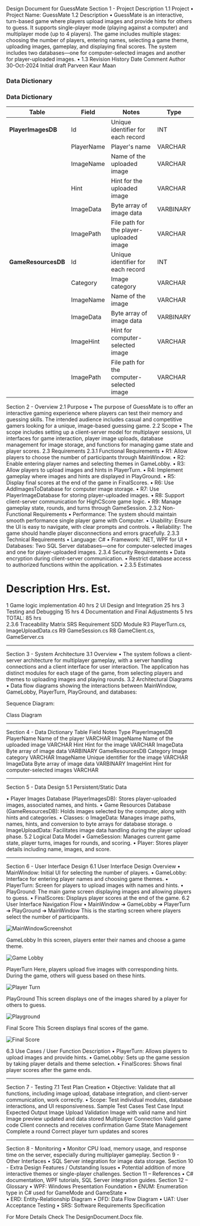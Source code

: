 Design Document for GuessMate
Section 1 - Project Description
1.1 Project
•	Project Name: GuessMate
1.2 Description
•	GuessMate is an interactive, turn-based game where players upload images and provide hints for others to guess. It supports single-player mode (playing against a computer) and multiplayer mode (up to 4 players). The game includes multiple stages: choosing the number of players, entering names, selecting a game theme, uploading images, gameplay, and displaying final scores. The system includes two databases—one for computer-selected images and another for player-uploaded images.
•	1.3 Revision History
Date	Comment	Author
30-Oct-2024	Initial draft	Parveen Kaur Maan

### **Data Dictionary**

### **Data Dictionary**

| **Table**           | **Field**      | **Notes**                             | **Type**     |
|---------------------|----------------|---------------------------------------|--------------|
| **PlayerImagesDB**  | Id             | Unique identifier for each record     | INT          |
|                     | PlayerName     | Player's name                         | VARCHAR      |
|                     | ImageName      | Name of the uploaded image            | VARCHAR      |
|                     | Hint           | Hint for the uploaded image           | VARCHAR      |
|                     | ImageData      | Byte array of image data              | VARBINARY    |
|                     | ImagePath      | File path for the player-uploaded image | VARCHAR      |
| **GameResourcesDB** | Id             | Unique identifier for each record     | INT          |
|                     | Category       | Image category                        | VARCHAR      |
|                     | ImageName      | Name of the image                     | VARCHAR      |
|                     | ImageData      | Byte array of image data              | VARBINARY    |
|                     | ImageHint      | Hint for computer-selected image      | VARCHAR      |
|                     | ImagePath      | File path for the computer-selected image | VARCHAR      |


Section 2 - Overview
2.1 Purpose
•	The purpose of GuessMate is to offer an interactive gaming experience where players can test their memory and guessing skills. The intended audience includes casual and competitive gamers looking for a unique, image-based guessing game.
2.2 Scope
•	The scope includes setting up a client-server model for multiplayer sessions, UI interfaces for game interaction, player image uploads, database management for image storage, and functions for managing game state and player scores.
2.3 Requirements
2.3.1 Functional Requirements
•	R1: Allow players to choose the number of participants through MainWindow.
•	R2: Enable entering player names and selecting themes in GameLobby.
•	R3: Allow players to upload images and hints in PlayerTurn.
•	R4: Implement gameplay where images and hints are displayed in PlayGround.
•	R5: Display final scores at the end of the game in FinalScores.
•	R6: Use AddImagesToDatabase for computer image storage.
•	R7: Use PlayerImageDatabase for storing player-uploaded images.
•	R8: Support client-server communication for HighCScore game logic.
•	R9: Manage gameplay state, rounds, and turns through GameSession.
2.3.2 Non-Functional Requirements
•	Performance: The system should maintain smooth performance single player game with Computer.
•	Usability: Ensure the UI is easy to navigate, with clear prompts and controls.
•	Reliability: The game should handle player disconnections and errors gracefully.
2.3.3 Technical Requirements
•	Language: C#
•	Framework: .NET, WPF for UI
•	Databases: Two SQL Server databases—one for computer-selected images and one for player-uploaded images.
2.3.4 Security Requirements
•	Data encryption during client-server communication.
•	Restrict database access to authorized functions within the application.
•	2.3.5 Estimates
#	Description	Hrs. Est.
1	Game logic implementation	40 hrs
2	UI Design and Integration	25 hrs
3	Testing and Debugging	15 hrs
4	Documentation and Final Adjustments	5 hrs
TOTAL:	85 hrs	
2.3.6 Traceability Matrix
SRS Requirement	SDD Module
R3	PlayerTurn.cs, ImageUploadData.cs
R9	GameSession.cs
R8	GameClient.cs, GameServer.cs
________________________________________
Section 3 - System Architecture
3.1 Overview
•	The system follows a client-server architecture for multiplayer gameplay, with a server handling connections and a client interface for user interaction. The application has distinct modules for each stage of the game, from selecting players and themes to uploading images and playing rounds.
3.2 Architectural Diagrams
•	Data flow diagrams showing the interactions between MainWindow, GameLobby, PlayerTurn, PlayGround, and databases:

 
Sequence Diagram:
 
Class Diagram
 
________________________________________
Section 4 - Data Dictionary
Table	Field	Notes	Type
PlayerImagesDB	PlayerName	Name of the player	VARCHAR
	ImageName	Name of the uploaded image	VARCHAR
	Hint	Hint for the image	VARCHAR
	ImageData	Byte array of image data	VARBINARY
GameResourcesDB	Category	Image category	VARCHAR
	ImageName	Unique identifier for the image	VARCHAR
	ImageData	Byte array of image data	VARBINARY
	ImageHint	Hint for computer-selected images	VARCHAR
________________________________________
Section 5 - Data Design
5.1 Persistent/Static Data
 
•	Player Images Database (PlayerImagesDB): Stores player-uploaded images, associated names, and hints.
•	Game Resources Database (GameResourcesDB): Holds images selected by the computer, along with hints and categories.
•	Classes:
o	ImageData: Manages image paths, names, hints, and conversion to byte arrays for database storage.
o	ImageUploadData: Facilitates image data handling during the player upload phase.
5.2 Logical Data Model
•	GameSession: Manages current game state, player turns, images for rounds, and scoring.
•	Player: Stores player details including name, images, and score.
________________________________________
Section 6 - User Interface Design
6.1 User Interface Design Overview
•	MainWindow: Initial UI for selecting the number of players.
•	GameLobby: Interface for entering player names and choosing game themes.
•	PlayerTurn: Screen for players to upload images with names and hints.
•	PlayGround: The main game screen displaying images and allowing players to guess.
•	FinalScores: Displays player scores at the end of the game.
6.2 User Interface Navigation Flow
•	MainWindow ➔ GameLobby ➔ PlayerTurn ➔ PlayGround ➔ 
MainWindow
This is the starting screen where players select the number of participants.


 ![MainWindowScreenshot](GuessMate/Pictures/Main.png)

GameLobby
In this screen, players enter their names and choose a game theme.


  ![Game Lobby](GuessMate/Pictures/Lobby.png)
  

PlayerTurn
Here, players upload five images with corresponding hints. During the game, others will guess based on these hints.



   ![Player Turn](GuessMate/Pictures/ImageUpload.png)


PlayGround
This screen displays one of the images shared by a player for others to guess.



   ![Playground](GuessMate/Pictures/Playground.png)

Final Score
This Screen displays final scores of the game.


![Final Score](GuessMate/Pictures/Final.png)

 


6.3 Use Cases / User Function Description
•	PlayerTurn: Allows players to upload images and provide hints.
•	GameLobby: Sets up the game session by taking player details and theme selection.
•	FinalScores: Shows final player scores after the game ends.
________________________________________
Section 7 - Testing
7.1 Test Plan Creation
•	Objective: Validate that all functions, including image upload, database integration, and client-server communication, work correctly.
•	Scope: Test individual modules, database interactions, and UI responsiveness.
Sample Test Cases
Test Case	Input	Expected Output
Image Upload Validation	Image with valid name and hint	Image preview updated and data stored
Multiplayer Connection	Valid game code	Client connects and receives confirmation
Game State Management	Complete a round	Correct player turn updates and scores
________________________________________
Section 8 - Monitoring
•	Monitor CPU load, memory usage, and response time on the server, especially during multiplayer gameplay.
Section 9 - Other Interfaces
•	SQL Server integration for image data storage.
Section 10 - Extra Design Features / Outstanding Issues
•	Potential addition of more interactive themes or single-player challenges.
Section 11 – References
•	C# documentation, WPF tutorials, SQL Server integration guides.
Section 12 – Glossary
•	WPF: Windows Presentation Foundation
•	ENUM: Enumeration type in C# used for GameMode and GameState
•	
•	ERD: Entity-Relationship Diagram
•	DFD: Data Flow Diagram
•	UAT: User Acceptance Testing
•	SRS: Software Requirements Specification

For More Details Check The DesignDocument.Docx file.
